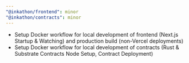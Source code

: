 ```yaml
---
"@inkathon/frontend": minor
"@inkathon/contracts": minor
---
```


- Setup Docker workflow for local development of frontend (Next.js Startup & Watching) and production build (non-Vercel deployments)
- Setup Docker workflow for local development of contracts (Rust & Substrate Contracts Node Setup, Contract Deployment)
